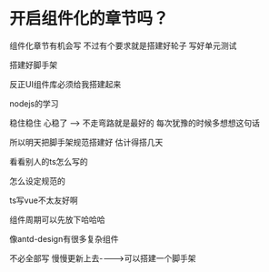 # 开启组件化的章节吗？

组件化章节有机会写 不过有个要求就是搭建好轮子 写好单元测试


搭建好脚手架

反正UI组件库必须给我搭建起来


nodejs的学习


稳住稳住 心稳了  --> 不走弯路就是最好的  每次犹豫的时候多想想这句话


所以明天把脚手架规范搭建好 估计得搭几天

看看别人的ts怎么写的

怎么设定规范的


ts写vue不太友好啊

组件周期可以先放下哈哈哈


像antd-design有很多复杂组件

不必全部写 慢慢更新上去---->可以搭建一个脚手架 